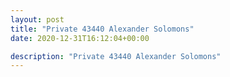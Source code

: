 ```yaml
---
layout: post
title: "Private 43440 Alexander Solomons"
date: 2020-12-31T16:12:04+00:00

description: "Private 43440 Alexander Solomons"
---
```


